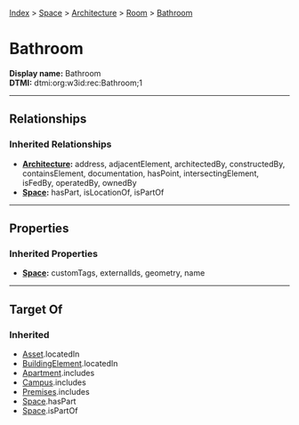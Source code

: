 [Index](../../../Index.md) > [Space](../../Space.md) > [Architecture](../Architecture.md) > [Room](Room.md) > [Bathroom](#)
# Bathroom

**Display name:** Bathroom<br />
**DTMI:** dtmi:org:w3id:rec:Bathroom;1

---

## Relationships

### Inherited Relationships
* **[Architecture](../Architecture.md):** address, adjacentElement, architectedBy, constructedBy, containsElement, documentation, hasPoint, intersectingElement, isFedBy, operatedBy, ownedBy
* **[Space](../../Space.md):** hasPart, isLocationOf, isPartOf

---

## Properties

### Inherited Properties
* **[Space](../../Space.md):** customTags, externalIds, geometry, name

---

## Target Of
### Inherited
* [Asset](../../../Asset/Asset.md).locatedIn
* [BuildingElement](../../../BuildingElement/BuildingElement.md).locatedIn
* [Apartment](../../../Collection/Apartment.md).includes
* [Campus](../../../Collection/Campus.md).includes
* [Premises](../../../Collection/Premises.md).includes
* [Space](../../Space.md).hasPart
* [Space](../../Space.md).isPartOf
